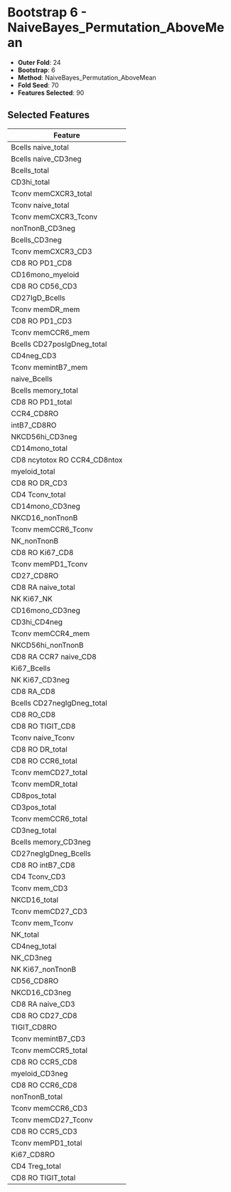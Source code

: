 # Bootstrap 6 - NaiveBayes_Permutation_AboveMean

- **Outer Fold**: 24
- **Bootstrap**: 6
- **Method**: NaiveBayes_Permutation_AboveMean
- **Fold Seed**: 70
- **Features Selected**: 90

## Selected Features

| Feature |
|---------|
| Bcells naive_total |
| Bcells naive_CD3neg |
| Bcells_total |
| CD3hi_total |
| Tconv memCXCR3_total |
| Tconv naive_total |
| Tconv memCXCR3_Tconv |
| nonTnonB_CD3neg |
| Bcells_CD3neg |
| Tconv memCXCR3_CD3 |
| CD8 RO PD1_CD8 |
| CD16mono_myeloid |
| CD8 RO CD56_CD3 |
| CD27IgD_Bcells |
| Tconv memDR_mem |
| CD8 RO PD1_CD3 |
| Tconv memCCR6_mem |
| Bcells CD27posIgDneg_total |
| CD4neg_CD3 |
| Tconv memintB7_mem |
| naive_Bcells |
| Bcells memory_total |
| CD8 RO PD1_total |
| CCR4_CD8RO |
| intB7_CD8RO |
| NKCD56hi_CD3neg |
| CD14mono_total |
| CD8 ncytotox RO CCR4_CD8ntox |
| myeloid_total |
| CD8 RO DR_CD3 |
| CD4 Tconv_total |
| CD14mono_CD3neg |
| NKCD16_nonTnonB |
| Tconv memCCR6_Tconv |
| NK_nonTnonB |
| CD8 RO Ki67_CD8 |
| Tconv memPD1_Tconv |
| CD27_CD8RO |
| CD8 RA naive_total |
| NK Ki67_NK |
| CD16mono_CD3neg |
| CD3hi_CD4neg |
| Tconv memCCR4_mem |
| NKCD56hi_nonTnonB |
| CD8 RA CCR7 naive_CD8 |
| Ki67_Bcells |
| NK Ki67_CD3neg |
| CD8 RA_CD8 |
| Bcells CD27negIgDneg_total |
| CD8 RO_CD8 |
| CD8 RO TIGIT_CD8 |
| Tconv naive_Tconv |
| CD8 RO DR_total |
| CD8 RO CCR6_total |
| Tconv memCD27_total |
| Tconv memDR_total |
| CD8pos_total |
| CD3pos_total |
| Tconv memCCR6_total |
| CD3neg_total |
| Bcells memory_CD3neg |
| CD27negIgDneg_Bcells |
| CD8 RO intB7_CD8 |
| CD4 Tconv_CD3 |
| Tconv mem_CD3 |
| NKCD16_total |
| Tconv memCD27_CD3 |
| Tconv mem_Tconv |
| NK_total |
| CD4neg_total |
| NK_CD3neg |
| NK Ki67_nonTnonB |
| CD56_CD8RO |
| NKCD16_CD3neg |
| CD8 RA naive_CD3 |
| CD8 RO CD27_CD8 |
| TIGIT_CD8RO |
| Tconv memintB7_CD3 |
| Tconv memCCR5_total |
| CD8 RO CCR5_CD8 |
| myeloid_CD3neg |
| CD8 RO CCR6_CD8 |
| nonTnonB_total |
| Tconv memCCR6_CD3 |
| Tconv memCD27_Tconv |
| CD8 RO CCR5_CD3 |
| Tconv memPD1_total |
| Ki67_CD8RO |
| CD4 Treg_total |
| CD8 RO TIGIT_total |
